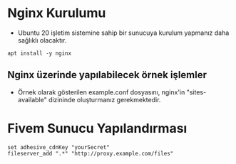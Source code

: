 # Nginx Kurulumu
- Ubuntu 20 işletim sistemine sahip bir sunucuya kurulum yapmanız daha sağlıklı olacaktır.
```linux
apt install -y nginx
```
## Nginx üzerinde yapılabilecek örnek işlemler
- Örnek olarak gösterilen example.conf dosyasını, nginx'in "sites-available" dizininde oluşturmanız gerekmektedir.
# Fivem Sunucu Yapılandırması
```text
set adhesive_cdnKey "yourSecret"
fileserver_add ".*" "http://proxy.example.com/files"
```

